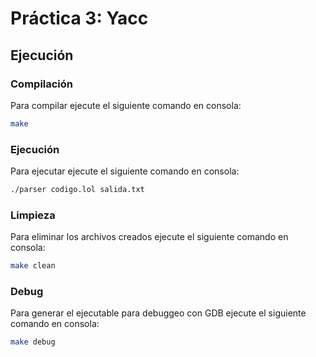 # Práctica 3: Yacc

## Ejecución

### Compilación

Para compilar ejecute el siguiente comando en consola:

```bash
make
```

### Ejecución

Para ejecutar ejecute el siguiente comando en consola:

```bash
./parser codigo.lol salida.txt
```

### Limpieza

Para eliminar los archivos creados ejecute el siguiente comando en consola:

```bash
make clean
```

### Debug

Para generar el ejecutable para debuggeo con GDB ejecute el siguiente comando en consola:

```bash
make debug
```
